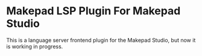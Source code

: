 # Makepad LSP Plugin For Makepad Studio

This is a language server frontend plugin for the Makepad Studio, but now it is working in progress.
